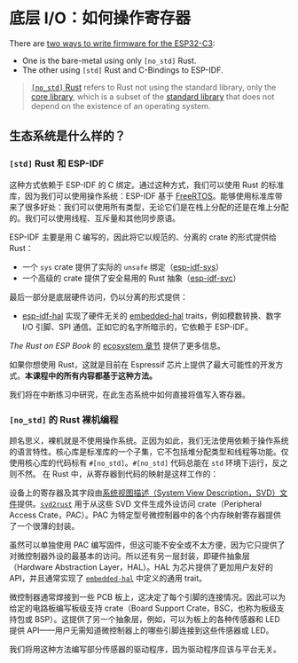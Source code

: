 # 底层 I/O：如何操作寄存器

There are [two ways to write firmware for the ESP32-C3](https://esp-rs.github.io/book/overview/index.html):
 - One is the bare-metal using only `[no_std]` Rust.
 - The other using `[std]` Rust and C-Bindings to ESP-IDF.

> [`[no_std]` Rust](https://docs.rust-embedded.org/book/intro/no-std.html) refers to Rust not using the standard library, only the [core library](https://doc.rust-lang.org/core/), which is a subset of the [standard library](https://doc.rust-lang.org/std/) that does not depend on the existence of an operating system.

## 生态系统是什么样的？

### `[std]` Rust 和 ESP-IDF

这种方式依赖于 ESP-IDF 的 C 绑定。通过这种方式，我们可以使用 Rust 的标准库，因为我们可以使用操作系统：ESP-IDF 基于 [FreeRTOS](https://www.freertos.org/)。能够使用标准库带来了很多好处：我们可以使用所有类型，无论它们是在栈上分配的还是在堆上分配的。我们可以使用线程、互斥量和其他同步原语。

ESP-IDF 主要是用 C 编写的，因此将它以规范的、分离的 crate 的形式提供给 Rust：
- 一个 `sys` crate 提供了实际的 `unsafe` 绑定（[esp-idf-sys](https://github.com/esp-rs/esp-idf-sys)）
- 一个高级的 crate 提供了安全易用的 Rust 抽象（[esp-idf-svc](https://github.com/esp-rs/esp-idf-svc/)）

最后一部分是底层硬件访问，仍以分离的形式提供：
- [esp-idf-hal](https://github.com/esp-rs/esp-idf-hal) 实现了硬件无关的 [embedded-hal](https://github.com/rust-embedded/embedded-hal) traits，例如模数转换、数字 I/O 引脚、SPI 通信。正如它的名字所暗示的，它依赖于 ESP-IDF。

_The Rust on ESP Book_ 的 [ecosystem 章节](https://esp-rs.github.io/book/overview/using-the-standard-library.html) 提供了更多信息。

如果你想使用 Rust，这就是目前在 Espressif 芯片上提供了最大可能性的开发方式。**本课程中的所有内容都基于这种方法。**

我们将在中断练习中研究，在此生态系统中如何直接将值写入寄存器。

### `[no_std]` 的 Rust 裸机编程

顾名思义，裸机就是不使用操作系统。正因为如此，我们无法使用依赖于操作系统的语言特性。核心库是标准库的一个子集，它不包括堆分配类型和线程等功能。仅使用核心库的代码标有 `#[no_std]`。`#[no_std]` 代码总能在 `std` 环境下运行，反之则不然。
在 Rust 中，从寄存器到代码的映射是这样工作的：

设备上的寄存器及其字段由[系统视图描述（System View Description，SVD）文件](http://www.disca.upv.es/aperles/arm_cortex_m3/curset/CMSIS/Documentation/SVD/html/index.html)提供。[`svd2rust`](https://docs.rs/svd2rust/latest/svd2rust/) 用于从这些 SVD 文件生成外设访问 crate（Peripheral Access Crate，PAC）。PAC 为特定型号微控制器中的各个内存映射寄存器提供了一个很薄的封装。

虽然可以单独使用 PAC 编写固件，但这可能不安全或不太方便，因为它只提供了对微控制器外设的最基本的访问。所以还有另一层封装，即硬件抽象层（Hardware Abstraction Layer，HAL）。HAL 为芯片提供了更加用户友好的 API，并且通常实现了 [`embedded-hal`](https://github.com/rust-embedded/embedded-hal) 中定义的通用 trait。

微控制器通常焊接到一些 PCB 板上，这决定了每个引脚的连接情况。因此可以为给定的电路板编写板级支持 crate（Board Support Crate，BSC，也称为板级支持包或 BSP）。这提供了另一个抽象层，例如，可以为板上的各种传感器和 LED 提供 API——用户无需知道微控制器上的哪些引脚连接到这些传感器或 LED。

我们将用这种方法编写部分传感器的驱动程序，因为驱动程序应该与平台无关。



